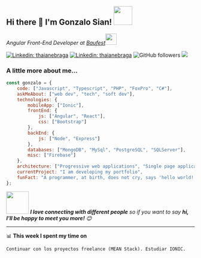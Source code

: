 <h2>Hi there 👋 I'm Gonzalo Sian! <img src="https://media.giphy.com/media/mfdqzC02ASo5q/giphy.gif" width="50"></h2>
<p><em>Angular Front-End Developer at <a href="https://baufest.com/">Baufest</a><img src="https://media.giphy.com/media/WUlplcMpOCEmTGBtBW/giphy.gif" width="30"> 
</em></p>

[![Linkedin: thaianebraga](https://img.shields.io/badge/-CurriculumVitae-blue?style=flat-square&logoColor=white&link=https://gonzalosian.netlify.app/CV_Gonzalo_Leonardo_Sian.pdf)](https://gonzalosian.netlify.app/CV_Gonzalo_Leonardo_Sian.pdf)
[![Linkedin: thaianebraga](https://img.shields.io/badge/-gonzalosian-blue?style=flat-square&logo=Linkedin&logoColor=white&link=https://bit.ly/LinkedInGSIAN)](https://bit.ly/LinkedInGSIAN)
![GitHub followers](https://img.shields.io/github/followers/gonzalosian?label=Follow&style=social)
![](https://visitor-badge.glitch.me/badge?page_id=gonzalosian.gonzalosian)

### A little more about me...  

```javascript
const gonzalo = {
    code: ["Javascript", "Typescript", "PHP", "FoxPro", "C#"],
    askMeAbout: ["web dev", "tech", "soft dev"],
    technologies: {
        mobileApp: ["Ionic"],
        frontEnd: {
            js: ["Angular", "React"],
            css: ["Bootstrap"]
        },
        backEnd: {
            js: ["Node", "Express"]
        },
        databases: ["MongoDB", "MySql", "PostgreSQL", "SQLServer"],
        misc: ["Firebase"]
    },
    architecture: ["Progressive web applications", "Single page applications", "Desktop application"],
    currentProject: "I am developing my portfolio",
    funFact: "A programmer, at birth, does not cry, says 'hello world!'"
};
```

<img src="https://media.giphy.com/media/LnQjpWaON8nhr21vNW/giphy.gif" width="60"> <em><b>I love connecting with different people</b> so if you want to say <b>hi, I'll be happy to meet you more!</b> 😊</em>

---
📊 **This week I spent my time on**
<!--START_SECTION:waka-->
```text
Continuar con los proyectos freelance (MEAN Stack). Estudiar IONIC.
```
<!--END_SECTION:waka-->

<!--
**gonzalosian/gonzalosian** is a ✨ _special_ ✨ repository because its `README.md` (this file) appears on your GitHub profile.

Here are some ideas to get you started:

- 🔭 I’m currently working on ...
- 🌱 I’m currently learning ...
- 👯 I’m looking to collaborate on ...
- 🤔 I’m looking for help with ...
- 💬 Ask me about ...
- 📫 How to reach me: ...
- 😄 Pronouns: ...
- ⚡ Fun fact: ...
-->
